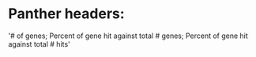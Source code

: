 # Panther headers:
'# of genes; Percent of gene hit against total # genes; Percent of gene hit against total # hits'
